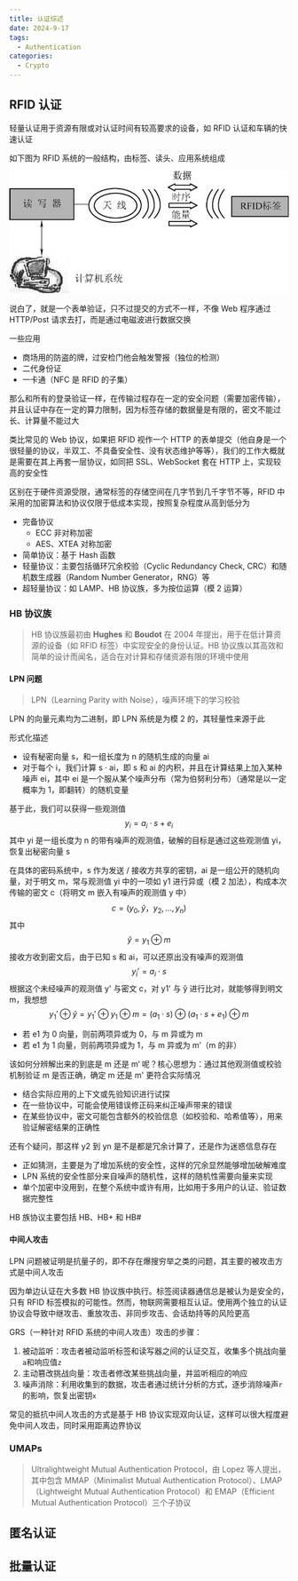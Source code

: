 ```yaml
---
title: 认证综述
date: 2024-9-17
tags:
  - Authentication
categories:
  - Crypto
---
```

## RFID 认证

轻量认证用于资源有限或对认证时间有较高要求的设备，如 RFID 认证和车辆的快速认证

如下图为 RFID 系统的一般结构，由标签、读头、应用系统组成

<img src="./assets/rfid-system.png">

说白了，就是一个表单验证，只不过提交的方式不一样，不像 Web 程序通过 HTTP/Post 请求去打，而是通过电磁波进行数据交换

一些应用

- 商场用的防盗的牌，过安检门他会触发警报（独位的检测）
- 二代身份证
- 一卡通（NFC 是 RFID 的子集）

那么和所有的登录验证一样，在传输过程存在一定的安全问题（需要加密传输），并且认证中存在一定的算力限制，因为标签存储的数据量是有限的，密文不能过长、计算量不能过大

类比常见的 Web 协议，如果把 RFID 视作一个 HTTP 的表单提交（他自身是一个很轻量的协议，半双工、不具备安全性、没有状态维护等等），我们的工作大概就是需要在其上再套一层协议，如同把 SSL、WebSocket 套在 HTTP 上，实现较高的安全性

区别在于硬件资源受限，通常标签的存储空间在几字节到几千字节不等，RFID 中采用的加密算法和协议仅限于低成本实现，按照复杂程度从高到低分为

- 完备协议
  - ECC 非对称加密
  - AES、XTEA 对称加密
- 简单协议：基于 Hash 函数
- 轻量协议：主要包括循环冗余校验（Cyclic Redundancy Check, CRC）和随机数生成器（Random Number Generator，RNG）等
- 超轻量协议：如 LAMP、HB 协议族，多为按位运算（模 2 运算）

### HB 协议族

> HB 协议族最初由 **Hughes** 和 **Boudot** 在 2004 年提出，用于在低计算资源的设备（如 RFID 标签）中实现安全的身份认证。HB 协议族以其高效和简单的设计而闻名，适合在对计算和存储资源有限的环境中使用


#### LPN 问题

> LPN（Learning Parity with Noise），噪声环境下的学习校验

LPN 的向量元素均为二进制，即 LPN 系统是为模 2 的，其轻量性来源于此

形式化描述

- 设有秘密向量 s，和一组长度为 n 的随机生成的向量 ai
- 对于每个 i，我们计算 s · ai，即 s 和 ai 的内积，并且在计算结果上加入某种噪声 ei，其中 ei 是一个服从某个噪声分布（常为伯努利分布）（通常是以一定概率为 1，即翻转）的随机变量

基于此，我们可以获得一些观测值
$$
y_i=a_i\cdot s+e_i
$$
其中 yi 是一组长度为 n 的带有噪声的观测值，破解的目标是通过这些观测值 yi，恢复出秘密向量 s

在具体的密码系统中，s 作为发送 / 接收方共享的密钥，ai 是一组公开的随机向量，对于明文 m，常与观测值 yi 中的一项如 y1 进行异或（模 2 加法），构成本次传输的密文 c（将明文 m 嵌入有噪声的观测值 y 中）
$$
c = (y_0,\hat{y}，y_2,...,y_n)
$$
其中
$$
\hat{y}=y_1\oplus m
$$
接收方收到密文后，由于已知 s 和 ai，可以还原出没有噪声的观测值
$$
y_i'=a_i\cdot s
$$
根据这个未经噪声的观测值 y' 与密文 c，对 y1' 与 ŷ 进行比对，就能够得到明文 m，我想想
$$
y_1'\oplus \hat{y}=y_1'\oplus y_1\oplus m = (a_1\cdot s)\oplus(a_1\cdot s+e_1)\oplus m
$$

- 若 e1 为 0 向量，则前两项异或为 0，与 m 异或为 m
- 若 e1 为 1 向量，则前两项异或为 1，与 m 异或为 m’（m 的非）

该如何分辨解出来的到底是 m 还是 m‘ 呢？核心思想为：通过其他观测值或校验机制验证 m 是否正确，确定 m 还是 m' 更符合实际情况

- 结合实际应用的上下文或先验知识进行试探
- 在一些协议中，可能会使用错误修正码来纠正噪声带来的错误
- 在某些协议中，密文可能包含额外的校验信息（如校验和、哈希值等），用来验证解密结果的正确性

还有个疑问，那这样 y2 到 yn 是不是都是冗余计算了，还是作为迷惑信息存在

- 正如猜测，主要是为了增加系统的安全性，这样的冗余显然能够增加破解难度
- LPN 系统的安全性部分来自噪声的随机性，这样的随机性需要向量来实现
- 单个加密中没用到，在整个系统中或许有用，比如用于多用户的认证、验证数据完整性

HB 族协议主要包括 HB、HB+ 和 HB#

#### 中间人攻击

LPN 问题被证明是抗量子的，即不存在爆搜穷举之类的问题，其主要的被攻击方式是中间人攻击

因为单边认证在大多数 HB 协议族中执行。标签阅读器通信总是被认为是安全的，只有 RFID 标签模拟的可能性。然而，物联网需要相互认证。使用两个独立的认证协议会导致中继攻击、重放攻击、非同步攻击、会话劫持等的风险更高

GRS（一种针对 RFID 系统的中间人攻击）攻击的步骤：

1. 被动监听：攻击者被动监听标签和读写器之间的认证交互，收集多个挑战向量`a`和响应值`z`
2. 主动篡改挑战向量：攻击者修改某些挑战向量，并监听相应的响应
3. 噪声消除：利用收集到的数据，攻击者通过统计分析的方式，逐步消除噪声`r`的影响，恢复出密钥`x`

常见的抵抗中间人攻击的方式是基于 HB 协议实现双向认证，这样可以很大程度避免中间人攻击，同时采用距离边界协议

### UMAPs

> Ultralightweight Mutual Authentication Protocol，由 Lopez 等人提出，其中包含 MMAP（Minimalist Mutual Authentication Protocol）、LMAP（Lightweight Mutual Authentication Protocol）和 EMAP（Efficient Mutual Authentication Protocol）三个子协议

## 匿名认证



## 批量认证
